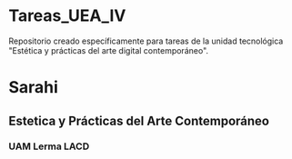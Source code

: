 # Tareas_UEA_IV
Repositorio creado específicamente para tareas de la unidad tecnológica "Estética y prácticas del arte digital contemporáneo".
# Sarahi
## Estetica y Prácticas del Arte Contemporáneo
### UAM Lerma LACD
